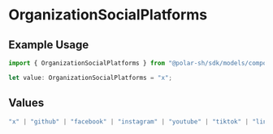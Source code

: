 # OrganizationSocialPlatforms

## Example Usage

```typescript
import { OrganizationSocialPlatforms } from "@polar-sh/sdk/models/components/organizationsocialplatforms.js";

let value: OrganizationSocialPlatforms = "x";
```

## Values

```typescript
"x" | "github" | "facebook" | "instagram" | "youtube" | "tiktok" | "linkedin" | "other"
```